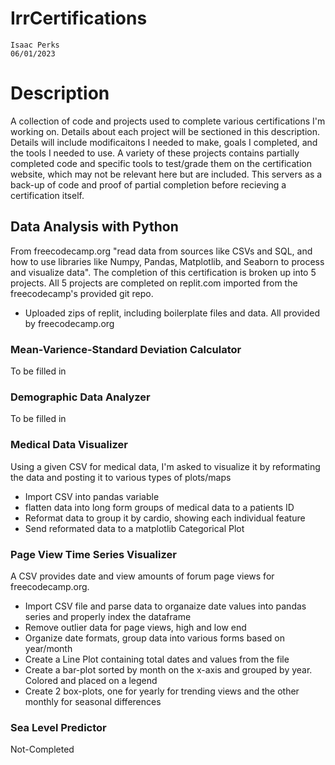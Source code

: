 # IrrCertifications
    Isaac Perks
    06/01/2023

# Description
A collection of code and projects used to complete various certifications I'm working on. Details about each project will be sectioned in this description. Details will include modificaitons I needed to make, goals I completed, and the tools I needed to use. A variety of these projects contains partially completed code and specific tools to test/grade them on the certification website, which may not be relevant here but are included. This servers as a back-up of code and proof of partial completion before recieving a certification itself.

## Data Analysis with Python
From freecodecamp.org "read data from sources like CSVs and SQL, and how to use libraries like Numpy, Pandas, Matplotlib, and Seaborn to process and visualize data". The completion of this certification is broken up into 5 projects. All 5 projects are completed on replit.com imported from the freecodecamp's provided git repo.

* Uploaded zips of replit, including boilerplate files and data. All provided by freecodecamp.org

### Mean-Varience-Standard Deviation Calculator
To be filled in

### Demographic Data Analyzer
To be filled in

### Medical Data Visualizer
Using a given CSV for medical data, I'm asked to visualize it by reformating the data and posting it to various types of plots/maps
- Import CSV into pandas variable
- flatten data into long form groups of medical data to a patients ID
- Reformat data to group it by cardio, showing each individual feature
- Send reformated data to a matplotlib Categorical Plot

### Page View Time Series Visualizer
A CSV provides date and view amounts of forum page views for freecodecamp.org.
- Import CSV file and parse data to organaize date values into pandas series and properly index the dataframe
- Remove outlier data for page views, high and low end
- Organize date formats, group data into various forms based on year/month
- Create a Line Plot containing total dates and values from the file
- Create a bar-plot sorted by month on the x-axis and grouped by year. Colored and placed on a legend
- Create 2 box-plots, one for yearly for trending views and the other monthly for seasonal differences

### Sea Level Predictor
Not-Completed
